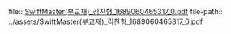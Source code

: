 file:: [SwiftMaster(부교재)_김찬형_1689060465317_0.pdf](../assets/SwiftMaster(부교재)_김찬형_1689060465317_0.pdf)
file-path:: ../assets/SwiftMaster(부교재)_김찬형_1689060465317_0.pdf
